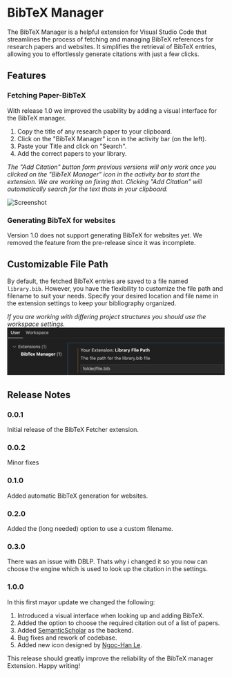 # BibTeX Manager
The BibTeX Manager is a helpful extension for Visual Studio Code that streamlines the process of fetching and managing BibTeX references for research papers and websites. It simplifies the retrieval of BibTeX entries, allowing you to effortlessly generate citations with just a few clicks.

## Features
### Fetching Paper-BibTeX
With release 1.0 we improved the usability by adding a visual interface for the BibTeX manager. 

1. Copy the title of any research paper to your clipboard.
2. Click on the "BibTeX Manager" icon in the activity bar (on the left).
3. Paste your Title and click on "Search".
4. Add the correct papers to your library.

*The "Add Citation" button form previous versions will only work once you clicked on the "BibTeX Manager" icon in the activity bar to start the extension. We are working on fixing that. Clicking "Add Citation" will automatically search for the text thats in your clipboard.*
<!-- ![screenshot](res/AddCitation.gif) -->
<!-- <video src="res/addCitation.mp4" autoplay loop muted playsinline title="Add BibTeX"></video> -->
![Screenshot](<res/addCitation1.gif>) <!-- by https://www.xconvert.com -->


### Generating BibTeX for websites
Version 1.0 does not support generating BibTeX for websites yet. We removed the feature from the pre-release since it was incomplete.

## Customizable File Path
By default, the fetched BibTeX entries are saved to a file named `library.bib`. However, you have the flexibility to customize the file path and filename to suit your needs. Specify your desired location and file name in the extension settings to keep your bibliography organized. 

*If you are working with differing project structures you should use the workspace settings.*
![screenshot](res/setPath.png)

## Release Notes
### 0.0.1

Initial release of the BibTeX Fetcher extension. 

### 0.0.2 

Minor fixes

### 0.1.0

Added automatic BibTeX generation for websites.

### 0.2.0 

Added the (long needed) option to use a custom filename.

### 0.3.0 

There was an issue with DBLP. Thats why i changed it so you now can choose the engine which is used to look up the citation in the settings. 

### 1.0.0
In this first mayor update we changed the following:
1. Introduced a visual interface when looking up and adding BibTeX.
2. Added the option to choose the required citation out of a list of papers. 
3. Added [SemanticScholar](https://www.semanticscholar.org) as the backend.
4. Bug fixes and rework of codebase.
5. Added new icon designed by [Ngoc-Han Le](https://www.linkedin.com/in/ngoc-han-le/).

This release should greatly improve the reliability of the BibTeX manager Extension. Happy writing!


